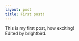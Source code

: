 ```yaml
---
layout: post
title: First post!
---
```


This is my first post, how exciting!  
Edited by brightbird.
